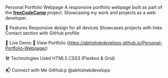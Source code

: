 Personal Portfolio Webpage
A responsive portfolio webpage built as part of the **[freeCodeCamp](https://www.freecodecamp.org/)**  project. Showcasing my work and projects as a web developer.

🚀 Features
Responsive design for all devices
Showcases projects with links
Contact section with GitHub profille

📌 Live Demo
🔗 View Portfolio (https://abhishekdevelops.github.io/Personal-Portfolio-Webpage/)

🛠 Technologies Used
HTML5
CSS3 (Flexbox & Grid)

📬 Connect with Me
GitHub:p @abhishekdevelops

